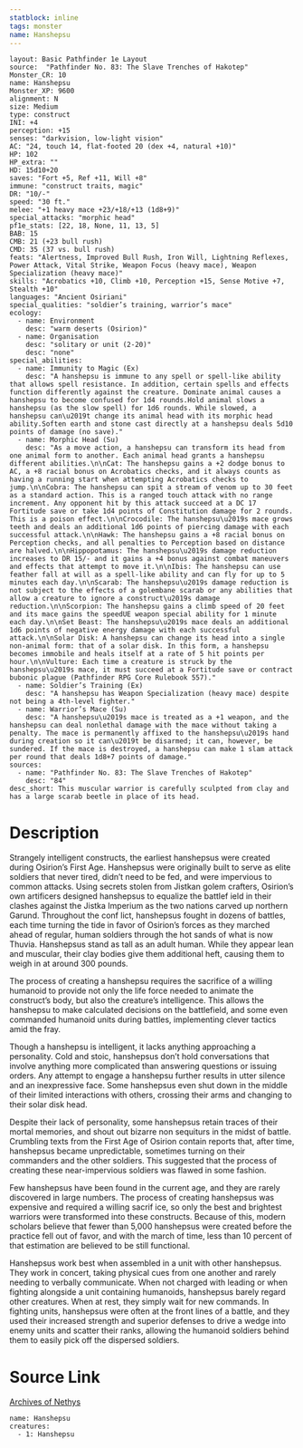 ```yaml
---
statblock: inline
tags: monster
name: Hanshepsu
---
```

```statblock
layout: Basic Pathfinder 1e Layout
source:  "Pathfinder No. 83: The Slave Trenches of Hakotep"
Monster_CR: 10
name: Hanshepsu
Monster_XP: 9600
alignment: N
size: Medium
type: construct
INI: +4
perception: +15
senses: "darkvision, low-light vision"
AC: "24, touch 14, flat-footed 20 (dex +4, natural +10)"
HP: 102
HP_extra: ""
HD: 15d10+20
saves: "Fort +5, Ref +11, Will +8"
immune: "construct traits, magic"
DR: "10/-"
speed: "30 ft."
melee: "+1 heavy mace +23/+18/+13 (1d8+9)"
special_attacks: "morphic head"
pf1e_stats: [22, 18, None, 11, 13, 5]
BAB: 15
CMB: 21 (+23 bull rush)
CMD: 35 (37 vs. bull rush)
feats: "Alertness, Improved Bull Rush, Iron Will, Lightning Reflexes, Power Attack, Vital Strike, Weapon Focus (heavy mace), Weapon Specialization (heavy mace)"
skills: "Acrobatics +10, Climb +10, Perception +15, Sense Motive +7, Stealth +10"
languages: "Ancient Osiriani"
special_qualities: "soldier’s training, warrior’s mace"
ecology:
  - name: Environment
    desc: "warm deserts (Osirion)"
  - name: Organisation
    desc: "solitary or unit (2-20)"
    desc: "none"
special_abilities:
  - name: Immunity to Magic (Ex)
    desc: "A hanshepsu is immune to any spell or spell-like ability that allows spell resistance. In addition, certain spells and effects function differently against the creature. Dominate animal causes a hanshepsu to become confused for 1d4 rounds.Hold animal slows a hanshepsu (as the slow spell) for 1d6 rounds. While slowed, a hanshepsu can\u2019t change its animal head with its morphic head ability.Soften earth and stone cast directly at a hanshepsu deals 5d10 points of damage (no save)."
  - name: Morphic Head (Su)
    desc: "As a move action, a hanshepsu can transform its head from one animal form to another. Each animal head grants a hanshepsu different abilities.\n\nCat: The hanshepsu gains a +2 dodge bonus to AC, a +8 racial bonus on Acrobatics checks, and it always counts as having a running start when attempting Acrobatics checks to jump.\n\nCobra: The hanshepsu can spit a stream of venom up to 30 feet as a standard action. This is a ranged touch attack with no range increment. Any opponent hit by this attack succeed at a DC 17 Fortitude save or take 1d4 points of Constitution damage for 2 rounds. This is a poison effect.\n\nCrocodile: The hanshepsu\u2019s mace grows teeth and deals an additional 1d6 points of piercing damage with each successful attack.\n\nHawk: The hanshepsu gains a +8 racial bonus on Perception checks, and all penalties to Perception based on distance are halved.\n\nHippopotamus: The hanshepsu\u2019s damage reduction increases to DR 15/- and it gains a +4 bonus against combat maneuvers and effects that attempt to move it.\n\nIbis: The hanshepsu can use feather fall at will as a spell-like ability and can fly for up to 5 minutes each day.\n\nScarab: The hanshepsu\u2019s damage reduction is not subject to the effects of a golembane scarab or any abilities that allow a creature to ignore a construct\u2019s damage reduction.\n\nScorpion: The hanshepsu gains a climb speed of 20 feet and its mace gains the speedUE weapon special ability for 1 minute each day.\n\nSet Beast: The hanshepsu\u2019s mace deals an additional 1d6 points of negative energy damage with each successful attack.\n\nSolar Disk: A hanshepsu can change its head into a single non-animal form: that of a solar disk. In this form, a hanshepsu becomes immobile and heals itself at a rate of 5 hit points per hour.\n\nVulture: Each time a creature is struck by the hanshepsu\u2019s mace, it must succeed at a Fortitude save or contract bubonic plague (Pathfinder RPG Core Rulebook 557)."
  - name: Soldier’s Training (Ex)
    desc: "A hanshepsu has Weapon Specialization (heavy mace) despite not being a 4th-level fighter."
  - name: Warrior’s Mace (Su)
    desc: "A hanshepsu\u2019s mace is treated as a +1 weapon, and the hanshepsu can deal nonlethal damage with the mace without taking a penalty. The mace is permanently affixed to the hanshepsu\u2019s hand during creation so it can\u2019t be disarmed; it can, however, be sundered. If the mace is destroyed, a hanshepsu can make 1 slam attack per round that deals 1d8+7 points of damage."
sources:
  - name: "Pathfinder No. 83: The Slave Trenches of Hakotep"
    desc: "84"
desc_short: This muscular warrior is carefully sculpted from clay and has a large scarab beetle in place of its head.
```
# Description
Strangely intelligent constructs, the earliest hanshepsus were created during Osirion’s First Age. Hanshepsus were originally built to serve as elite soldiers that never tired, didn’t need to be fed, and were impervious to common attacks. Using secrets stolen from Jistkan golem crafters, Osirion’s own artificers designed hanshepsus to equalize the battlef ield in their clashes against the Jistka Imperium as the two nations carved up northern Garund. Throughout the conf lict, hanshepsus fought in dozens of battles, each time turning the tide in favor of Osirion’s forces as they marched ahead of regular, human soldiers through the hot sands of what is now Thuvia. Hanshepsus stand as tall as an adult human. While they appear lean and muscular, their clay bodies give them additional heft, causing them to weigh in at around 300 pounds.

The process of creating a hanshepsu requires the sacrifice of a willing humanoid to provide not only the life force needed to animate the construct’s body, but also the creature’s intelligence. This allows the hanshepsu to make calculated decisions on the battlefield, and some even commanded humanoid units during battles, implementing clever tactics amid the fray.

Though a hanshepsu is intelligent, it lacks anything approaching a personality. Cold and stoic, hanshepsus don’t hold conversations that involve anything more complicated than answering questions or issuing orders. Any attempt to engage a hanshepsu further results in utter silence and an inexpressive face. Some hanshepsus even shut down in the middle of their limited interactions with others, crossing their arms and changing to their solar disk head.

Despite their lack of personality, some hanshepsus retain traces of their mortal memories, and shout out bizarre non sequiturs in the midst of battle. Crumbling texts from the First Age of Osirion contain reports that, after time, hanshepsus became unpredictable, sometimes turning on their commanders and the other soldiers. This suggested that the process of creating these near-impervious soldiers was flawed in some fashion.

Few hanshepsus have been found in the current age, and they are rarely discovered in large numbers. The process of creating hanshepsus was expensive and required a willing sacrif ice, so only the best and brightest warriors were transformed into these constructs. Because of this, modern scholars believe that fewer than 5,000 hanshepsus were created before the practice fell out of favor, and with the march of time, less than 10 percent of that estimation are believed to be still functional.

Hanshepsus work best when assembled in a unit with other hanshepsus. They work in concert, taking physical cues from one another and rarely needing to verbally communicate. When not charged with leading or when fighting alongside a unit containing humanoids, hanshepsus barely regard other creatures. When at rest, they simply wait for new commands. In fighting units, hanshepsus were often at the front lines of a battle, and they used their increased strength and superior defenses to drive a wedge into enemy units and scatter their ranks, allowing the humanoid soldiers behind them to easily pick off the dispersed soldiers.
# Source Link
[Archives of Nethys](https://aonprd.com/MonsterDisplay.aspx?ItemName=Hanshepsu)
```encounter-table
name: Hanshepsu
creatures:
  - 1: Hanshepsu
```
